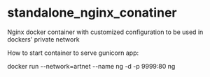 # standalone_nginx_conatiner
Nginx docker container with customized configuration to be used in dockers' private network 

How to start container to serve gunicorn app:

docker run --network=artnet --name ng -d -p 9999:80 ng
